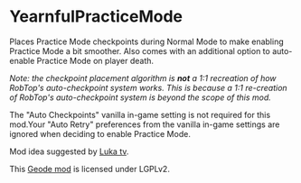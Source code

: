 # YearnfulPracticeMode
Places <cj>Practice Mode</c> <c-00FF00>checkpoints</c> during <cg>Normal Mode</c> to make <c-00ff00>enabling</c> <cj>Practice Mode</c> a bit smoother. Also comes with an additional option to <c-00ff00>auto-enable</c> <cj>Practice Mode</c> on player death.

*<cy>Note: the checkpoint placement algorithm is* **_not_** *a 1:1 recreation of how RobTop's auto-checkpoint system works. This is because a 1:1 re-creation of RobTop's auto-checkpoint system is beyond the scope of this mod.</c>*

<cy>The "Auto Checkpoints" vanilla in-game setting is not required for this mod.</c><cy>Your "Auto Retry" preferences from the vanilla in-game settings are ignored when deciding to enable Practice Mode.</c>

Mod idea suggested by [Luka tv](<https://lukatv.lol>).

This [Geode mod](https://geode-sdk.org) is licensed under LGPLv2.
